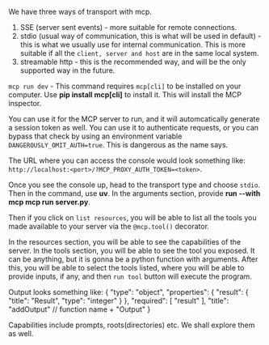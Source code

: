 We have three ways of transport with mcp. 
1. SSE (server sent events) - more suitable for remote connections.
2. stdio (usual way of communication, this is what will be used in default) - this is what we usually use for internal communication. This is more suitable if all the `client, server and host` are in the same local system.
3. streamable http - this is the recommended way, and will be the only supported way in the future.

`mcp run dev` - This command requires `mcp[cli]` to be installed on your computer. Use
**pip install mcp[cli]** to install it. This will install the MCP inspector. 

You can use it for the MCP server to run, and it will automcatically generate a session token as well. You can use it to authenticate requests, or you can bypass that check by using an environment variable `DANGEROUSLY_OMIT_AUTH=true`. This is dangerous as the name says.

The URL where you can access the console would look something like:
`http://localhost:<port>/?MCP_PROXY_AUTH_TOKEN=<token>`.

Once you see the console up, 
head to the transport type and choose `stdio`. Then in the command, use **uv**.
In the arguments section, provide **run --with mcp mcp run server.py**.

Then if you click on `list resources`, you will be able to list all the tools you made available to your server via the `@mcp.tool()` decorator.

In the resources section, you will be able to see the capabilities of the server.
In the tools section, you will be able to see the tool you exposed. It can be anything, but it is gonna be a python function with arguments. After this, you will be able to select the tools listed, where you will be able to provide inputs, if any, and then `run tool` button will execute the program.

Output looks something like:
{
  "type": "object",
  "properties": {
    "result": {
      "title": "Result",
      "type": "integer"
    }
  },
  "required": [
    "result"
  ],
  "title": "addOutput" // function name + "Output"
}


Capabilities include prompts, roots(directories) etc. We shall explore them as well.
